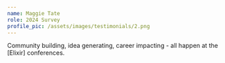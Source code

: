 ```yaml
---
name: Maggie Tate
role: 2024 Survey
profile_pic: /assets/images/testimonials/2.png
---
```


Community building, idea generating, career impacting - all happen at the [Elixir] conferences.
